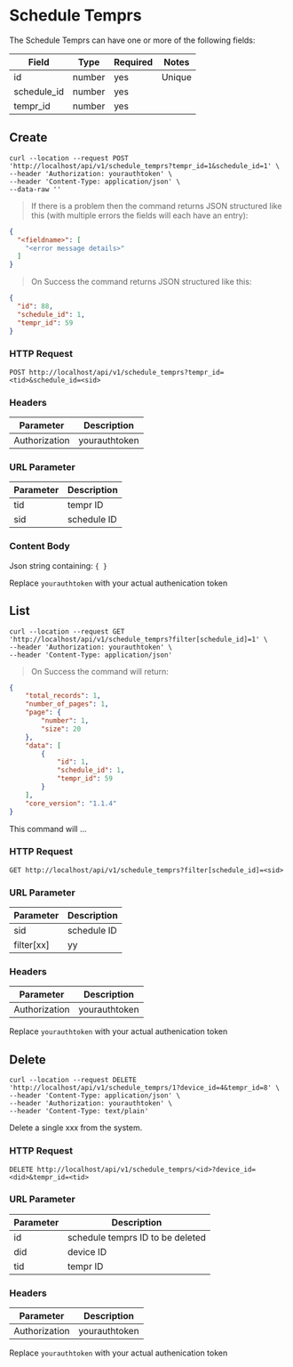 # Schedule Temprs

The Schedule Temprs can have one or more of the following fields:

Field | Type | Required | Notes
----- | ---- | -------- | -----
id  | number | yes | Unique
schedule_id | number | yes | 
tempr_id | number | yes | 

[//]:#(*****************************************************************************)

## Create

```shell
curl --location --request POST 'http://localhost/api/v1/schedule_temprs?tempr_id=1&schedule_id=1' \
--header 'Authorization: yourauthtoken' \
--header 'Content-Type: application/json' \
--data-raw ''
```

> If there is a problem then the command returns JSON structured like this (with multiple errors the fields will each have an entry):

```json
{
  "<fieldname>": [
  	"<error message details>"
  ]
}
```

> On Success the command returns JSON structured like this:

```json
{
  "id": 88,
  "schedule_id": 1,
  "tempr_id": 59
}
```

### HTTP Request

`POST http://localhost/api/v1/schedule_temprs?tempr_id=<tid>&schedule_id=<sid>`

### Headers

Parameter | Description
--------- | -----------
Authorization | yourauthtoken

### URL Parameter

Parameter | Description
--------- | -----------
tid | tempr ID
sid | schedule ID

### Content Body

Json string containing:
`
	{
	}
`

<aside class="notice">Replace <code>yourauthtoken</code> with your actual authenication token</aside>



[//]:#(*****************************************************************************)

## List

```shell
curl --location --request GET 'http://localhost/api/v1/schedule_temprs?filter[schedule_id]=1' \
--header 'Authorization: yourauthtoken' \
--header 'Content-Type: application/json'
```

> On Success the command will return:

```json
{
    "total_records": 1,
    "number_of_pages": 1,
    "page": {
        "number": 1,
        "size": 20
    },
    "data": [
        {
            "id": 1,
            "schedule_id": 1,
            "tempr_id": 59
        }
    ],
    "core_version": "1.1.4"
}
```

This command will ...

### HTTP Request

`GET http://localhost/api/v1/schedule_temprs?filter[schedule_id]=<sid>`

### URL Parameter

Parameter | Description
--------- | -----------
sid | schedule ID
filter[xx] | yy

### Headers

Parameter | Description
--------- | -----------
Authorization | yourauthtoken

<aside class="notice">Replace <code>yourauthtoken</code> with your actual authenication token</aside>




[//]:#(*****************************************************************************)

## Delete

```shell
curl --location --request DELETE 'http://localhost/api/v1/schedule_temprs/1?device_id=4&tempr_id=8' \
--header 'Content-Type: application/json' \
--header 'Authorization: yourauthtoken' \
--header 'Content-Type: text/plain'
```

Delete a single xxx from the system.

### HTTP Request

`DELETE http://localhost/api/v1/schedule_temprs/<id>?device_id=<did>&tempr_id=<tid>`

### URL Parameter

Parameter | Description
--------- | -----------
id | schedule temprs ID to be deleted
did | device ID
tid | tempr ID

### Headers

Parameter | Description
--------- | -----------
Authorization | yourauthtoken

<aside class="notice">Replace <code>yourauthtoken</code> with your actual authenication token</aside>

